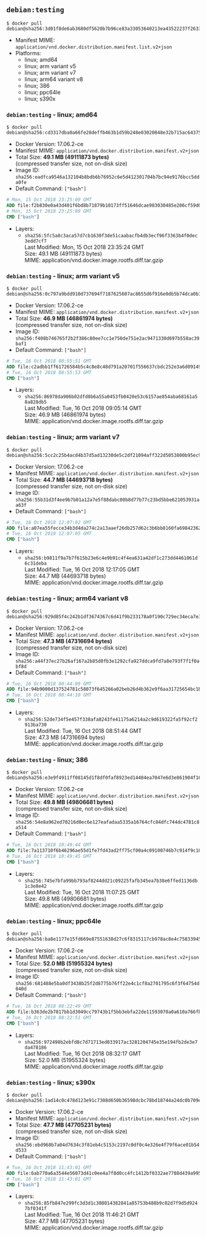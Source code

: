 ## `debian:testing`

```console
$ docker pull debian@sha256:3d01f8de6ab3680df5620b7b96ce83a33053640213ea43522237f26338e33b5a
```

-	Manifest MIME: `application/vnd.docker.distribution.manifest.list.v2+json`
-	Platforms:
	-	linux; amd64
	-	linux; arm variant v5
	-	linux; arm variant v7
	-	linux; arm64 variant v8
	-	linux; 386
	-	linux; ppc64le
	-	linux; s390x

### `debian:testing` - linux; amd64

```console
$ docker pull debian@sha256:cd3317dba0a66fe28deffb463b1d59b248e03020848e32b715ac64375111c6ed
```

-	Docker Version: 17.06.2-ce
-	Manifest MIME: `application/vnd.docker.distribution.manifest.v2+json`
-	Total Size: **49.1 MB (49111873 bytes)**  
	(compressed transfer size, not on-disk size)
-	Image ID: `sha256:eadfca9546a132104b8bdb6b76952c6e5d412301704b7bc94e9176bcc5dda0fe`
-	Default Command: `["bash"]`

```dockerfile
# Mon, 15 Oct 2018 23:25:09 GMT
ADD file:f2b830e0a43d401f6bd8b71879b10173ff51646dcae983030485e206cf59d021 in / 
# Mon, 15 Oct 2018 23:25:09 GMT
CMD ["bash"]
```

-	Layers:
	-	`sha256:5fc5a8c3aca57d7cb1630f3de51caabacfb4db3ecf96f3363b4f0dec3edd7cf7`  
		Last Modified: Mon, 15 Oct 2018 23:35:24 GMT  
		Size: 49.1 MB (49111873 bytes)  
		MIME: application/vnd.docker.image.rootfs.diff.tar.gzip

### `debian:testing` - linux; arm variant v5

```console
$ docker pull debian@sha256:0c797a9bdd910d737694f7187625607ac8655d6f916e0db5b74dca0b3b7e5251
```

-	Docker Version: 17.06.2-ce
-	Manifest MIME: `application/vnd.docker.distribution.manifest.v2+json`
-	Total Size: **46.9 MB (46861974 bytes)**  
	(compressed transfer size, not on-disk size)
-	Image ID: `sha256:f408b746765f2b2f386c80ee7cc1e750de751e2ac9471330d697b558ac39baf1`
-	Default Command: `["bash"]`

```dockerfile
# Tue, 16 Oct 2018 08:55:51 GMT
ADD file:c2adbb1ff61726584b5c4c8e8c48d791a20701f556637cbdc252e3a6d09149b6 in / 
# Tue, 16 Oct 2018 08:55:53 GMT
CMD ["bash"]
```

-	Layers:
	-	`sha256:86978da906b02dfd0b6a55a0453fb0420e53c6157ae854aba68161a58a828db5`  
		Last Modified: Tue, 16 Oct 2018 09:05:14 GMT  
		Size: 46.9 MB (46861974 bytes)  
		MIME: application/vnd.docker.image.rootfs.diff.tar.gzip

### `debian:testing` - linux; arm variant v7

```console
$ docker pull debian@sha256:5cc2c25b4acd4b37d5ad13230de5c2df21094aff322d5053800b95ec95582521
```

-	Docker Version: 17.06.2-ce
-	Manifest MIME: `application/vnd.docker.distribution.manifest.v2+json`
-	Total Size: **44.7 MB (44693718 bytes)**  
	(compressed transfer size, not on-disk size)
-	Image ID: `sha256:55b31d3f4ee9b7b01a12a7e5f88dabc00b8d77b77c23bd5bbe621053931aa63f`
-	Default Command: `["bash"]`

```dockerfile
# Tue, 16 Oct 2018 12:07:02 GMT
ADD file:a07ea55fecce34b3d4da274c2a13aaef26db257d62c3b6bb8160fa698423621c in / 
# Tue, 16 Oct 2018 12:07:05 GMT
CMD ["bash"]
```

-	Layers:
	-	`sha256:b9811f9a7b7f615b23e6c4e9b91c4f4ea631a42df1c273dd4461061d6c31deba`  
		Last Modified: Tue, 16 Oct 2018 12:17:05 GMT  
		Size: 44.7 MB (44693718 bytes)  
		MIME: application/vnd.docker.image.rootfs.diff.tar.gzip

### `debian:testing` - linux; arm64 variant v8

```console
$ docker pull debian@sha256:929d85f4c242b1df3674367c6d41f9b233178a0f190c729ec34eca7e3cc2413b
```

-	Docker Version: 17.06.2-ce
-	Manifest MIME: `application/vnd.docker.distribution.manifest.v2+json`
-	Total Size: **47.3 MB (47316694 bytes)**  
	(compressed transfer size, not on-disk size)
-	Image ID: `sha256:a44f37ec27b26af167a2b85d0fb3e1292cfa927ddca9fd7a8e793f7f1f0abf8d`
-	Default Command: `["bash"]`

```dockerfile
# Tue, 16 Oct 2018 08:44:09 GMT
ADD file:94b9000d137524781c58073f645266a02beb26d4b362e9f6aa31725654bc1b7a in / 
# Tue, 16 Oct 2018 08:44:10 GMT
CMD ["bash"]
```

-	Layers:
	-	`sha256:52de734f5e457f338afa8243fe41175a6214a2c9d619322fa5f92cf2913ba730`  
		Last Modified: Tue, 16 Oct 2018 08:51:44 GMT  
		Size: 47.3 MB (47316694 bytes)  
		MIME: application/vnd.docker.image.rootfs.diff.tar.gzip

### `debian:testing` - linux; 386

```console
$ docker pull debian@sha256:e3e9f4911ff08145d1f8df0faf8923ed14484ea7047e6d3e861904f16ffdb70e
```

-	Docker Version: 17.06.2-ce
-	Manifest MIME: `application/vnd.docker.distribution.manifest.v2+json`
-	Total Size: **49.8 MB (49806681 bytes)**  
	(compressed transfer size, not on-disk size)
-	Image ID: `sha256:54e8a962ed70216d0ec6e127eafadaa5335a16764cfc84dfc744dc4781c8a514`
-	Default Command: `["bash"]`

```dockerfile
# Tue, 16 Oct 2018 10:49:44 GMT
ADD file:7a113710f6b46296ae55d1fe7fd43ad2ff75cf00a4c09100746b7c914f9c18ad in / 
# Tue, 16 Oct 2018 10:49:45 GMT
CMD ["bash"]
```

-	Layers:
	-	`sha256:745e7bfa99bb793af8244dd21c09225fafb345ea7b38e6ffed1136db1c3e8e42`  
		Last Modified: Tue, 16 Oct 2018 11:07:25 GMT  
		Size: 49.8 MB (49806681 bytes)  
		MIME: application/vnd.docker.image.rootfs.diff.tar.gzip

### `debian:testing` - linux; ppc64le

```console
$ docker pull debian@sha256:ba8e1177e15fd669e87551638d27c6f8315117cb978ac8e4c75833945dfa700e
```

-	Docker Version: 17.06.2-ce
-	Manifest MIME: `application/vnd.docker.distribution.manifest.v2+json`
-	Total Size: **52.0 MB (51955324 bytes)**  
	(compressed transfer size, not on-disk size)
-	Image ID: `sha256:681488e5ba0df3438b25f2d8775b76ff22e4c1cf8a2701795c6f3f64754d040d`
-	Default Command: `["bash"]`

```dockerfile
# Tue, 16 Oct 2018 08:22:49 GMT
ADD file:b363de2b7817bb1d3049cc79743b1f5bb3ebfa22de11593070a0a610a766fb20 in / 
# Tue, 16 Oct 2018 08:22:51 GMT
CMD ["bash"]
```

-	Layers:
	-	`sha256:972498b2ebfd8c7d71713ed033917ac3281204745e35e194fb2de3e7da478186`  
		Last Modified: Tue, 16 Oct 2018 08:32:17 GMT  
		Size: 52.0 MB (51955324 bytes)  
		MIME: application/vnd.docker.image.rootfs.diff.tar.gzip

### `debian:testing` - linux; s390x

```console
$ docker pull debian@sha256:1ad14c0c478d123e91c7308d650b36598dcbc78bd18744a24dc0b709eec1865d
```

-	Docker Version: 17.06.2-ce
-	Manifest MIME: `application/vnd.docker.distribution.manifest.v2+json`
-	Total Size: **47.7 MB (47705231 bytes)**  
	(compressed transfer size, not on-disk size)
-	Image ID: `sha256:ebd968b7a04d7634c3f81eb4c5153c2197c0df0c4e326e4f79f6ace01b54d533`
-	Default Command: `["bash"]`

```dockerfile
# Tue, 16 Oct 2018 11:43:01 GMT
ADD file:6ab770a6a3544e56073d41c0ee4a7f8d0cc4fc1412bf0332ae7788d439a99567 in / 
# Tue, 16 Oct 2018 11:43:01 GMT
CMD ["bash"]
```

-	Layers:
	-	`sha256:85fb847e299fc3d3d1c308014382841a85753b488b9c02d7f9d5d9247bf0341f`  
		Last Modified: Tue, 16 Oct 2018 11:46:21 GMT  
		Size: 47.7 MB (47705231 bytes)  
		MIME: application/vnd.docker.image.rootfs.diff.tar.gzip
